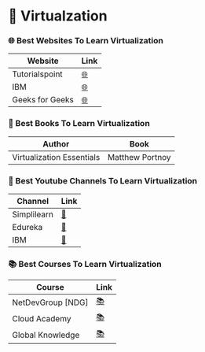 # 🦠️ Virtualzation

### 🌐 Best Websites To Learn Virtualization

| Website | Link |
| ------- | ----------- |
| Tutorialspoint | [🌐](https://www.tutorialspoint.com/virtualization2.0/index.htm) |
| IBM | [🌐](https://www.ibm.com/in-en/cloud/learn/virtualization-a-complete-guide) |
| Geeks for Geeks | [🌐](https://www.geeksforgeeks.org/virtualization-cloud-computing-types/) |

### 📖 Best Books To Learn Virtualization

| Author | Book |
| ------ | ------ |
| Virtualization Essentials | Matthew Portnoy |

### 🎥 Best Youtube Channels To Learn Virtualization

| Channel | Link |
| ------- | ----------- |
| Simplilearn | [🎥](https://www.youtube.com/watch?v=Wb68Exu6jtU) |
| Edureka | [🎥](https://www.youtube.com/watch?v=7m3f-P-WWbg) |
| IBM | [🎥](https://www.youtube.com/watch?v=FZR0rG3HKIk) |

### 📚 Best Courses To Learn Virtualization

| Course | Link |
| ------- | ----------- |
| NetDevGroup [NDG] | [📚](https://www.netdevgroup.com/online/courses/virtualization) |
| Cloud Academy | [📚](https://cloudacademy.com/course/introduction-to-virtualization-technologies/introduction-11/) |
| Global Knowledge | [📚](https://www.globalknowledge.com/us-en/training/course-catalog/topics/virtualization/) |
